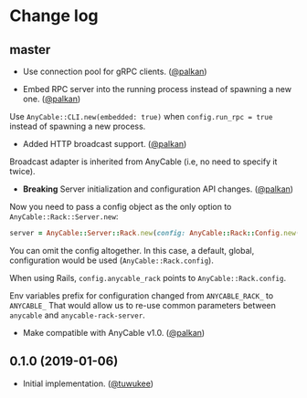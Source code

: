 # Change log

## master

- Use connection pool for gRPC clients. ([@palkan][])

- Embed RPC server into the running process instead of spawning a new one. ([@palkan][])

Use `AnyCable::CLI.new(embedded: true)` when `config.run_rpc = true` instead of spawning a new process.

- Added HTTP broadcast support. ([@palkan])

Broadcast adapter is inherited from AnyCable (i.e, no need to specify it twice).

- **Breaking** Server initialization and configuration API changes. ([@palkan][])

Now you need to pass a config object as the only option to `AnyCable::Rack::Server.new`:

```ruby
server = AnyCable::Server::Rack.new(config: AnyCable::Rack::Config.new(**params))
```

You can omit the config altogether. In this case, a default, global, configuration would be used (`AnyCable::Rack.config`).

When using Rails, `config.anycable_rack` points to `AnyCable::Rack.config`.

Env variables prefix for configuration changed from `ANYCABLE_RACK_` to `ANYCABLE_`
That would allow us to re-use common parameters between `anycable` and `anycable-rack-server`.

- Make compatible with AnyCable v1.0. ([@palkan][])

## 0.1.0 (2019-01-06)

- Initial implementation. ([@tuwukee][])

[@palkan]: https://github.com/palkan
[@tuwukee]: https://github.com/tuwukee
